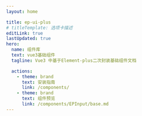 ```yaml
---
layout: home

title: ep-ui-plus
# titleTemplate: 选项卡描述
editLink: true
lastUpdated: true
hero:
  name: 组件库
  text: vue3基础组件
  tagline: Vue3 中基于Element-plus二次封装基础组件文档

  actions:
    - theme: brand
      text: 安装指南
      link: /components/
    - theme: brand
      text: 组件预览
      link: /components/EPInput/base.md
---
```

